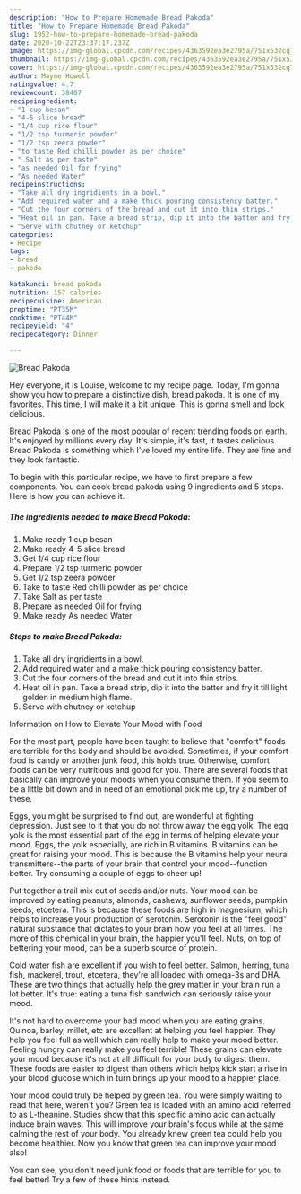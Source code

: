 ```yaml
---
description: "How to Prepare Homemade Bread Pakoda"
title: "How to Prepare Homemade Bread Pakoda"
slug: 1952-how-to-prepare-homemade-bread-pakoda
date: 2020-10-22T23:37:17.237Z
image: https://img-global.cpcdn.com/recipes/4363592ea3e2795a/751x532cq70/bread-pakoda-recipe-main-photo.jpg
thumbnail: https://img-global.cpcdn.com/recipes/4363592ea3e2795a/751x532cq70/bread-pakoda-recipe-main-photo.jpg
cover: https://img-global.cpcdn.com/recipes/4363592ea3e2795a/751x532cq70/bread-pakoda-recipe-main-photo.jpg
author: Mayme Howell
ratingvalue: 4.7
reviewcount: 38407
recipeingredient:
- "1 cup besan"
- "4-5 slice bread"
- "1/4 cup rice flour"
- "1/2 tsp turmeric powder"
- "1/2 tsp zeera powder"
- "to taste Red chilli powder as per choice"
- " Salt as per taste"
- "as needed Oil for frying"
- "As needed Water"
recipeinstructions:
- "Take all dry ingridients in a bowl."
- "Add required water and a make thick pouring consistency batter."
- "Cut the four corners of the bread and cut it into thin strips."
- "Heat oil in pan. Take a bread strip, dip it into the batter and fry it till light golden in medium high flame."
- "Serve with chutney or ketchup"
categories:
- Recipe
tags:
- bread
- pakoda

katakunci: bread pakoda 
nutrition: 157 calories
recipecuisine: American
preptime: "PT35M"
cooktime: "PT44M"
recipeyield: "4"
recipecategory: Dinner

---
```



![Bread Pakoda](https://img-global.cpcdn.com/recipes/4363592ea3e2795a/751x532cq70/bread-pakoda-recipe-main-photo.jpg)

Hey everyone, it is Louise, welcome to my recipe page. Today, I'm gonna show you how to prepare a distinctive dish, bread pakoda. It is one of my favorites. This time, I will make it a bit unique. This is gonna smell and look delicious.

Bread Pakoda is one of the most popular of recent trending foods on earth. It's enjoyed by millions every day. It's simple, it's fast, it tastes delicious. Bread Pakoda is something which I've loved my entire life. They are fine and they look fantastic.




To begin with this particular recipe, we have to first prepare a few components. You can cook bread pakoda using 9 ingredients and 5 steps. Here is how you can achieve it.

<!--inarticleads1-->

##### The ingredients needed to make Bread Pakoda:

1. Make ready 1 cup besan
1. Make ready 4-5 slice bread
1. Get 1/4 cup rice flour
1. Prepare 1/2 tsp turmeric powder
1. Get 1/2 tsp zeera powder
1. Take to taste Red chilli powder as per choice
1. Take  Salt as per taste
1. Prepare as needed Oil for frying
1. Make ready As needed Water




<!--inarticleads2-->

##### Steps to make Bread Pakoda:

1. Take all dry ingridients in a bowl.
1. Add required water and a make thick pouring consistency batter.
1. Cut the four corners of the bread and cut it into thin strips.
1. Heat oil in pan. Take a bread strip, dip it into the batter and fry it till light golden in medium high flame.
1. Serve with chutney or ketchup




Information on How to Elevate Your Mood with Food


For the most part, people have been taught to believe that "comfort" foods are terrible for the body and should be avoided. Sometimes, if your comfort food is candy or another junk food, this holds true. Otherwise, comfort foods can be very nutritious and good for you. There are several foods that basically can improve your moods when you consume them. If you seem to be a little bit down and in need of an emotional pick me up, try a number of these.

Eggs, you might be surprised to find out, are wonderful at fighting depression. Just see to it that you do not throw away the egg yolk. The egg yolk is the most essential part of the egg in terms of helping elevate your mood. Eggs, the yolk especially, are rich in B vitamins. B vitamins can be great for raising your mood. This is because the B vitamins help your neural transmitters--the parts of your brain that control your mood--function better. Try consuming a couple of eggs to cheer up!

Put together a trail mix out of seeds and/or nuts. Your mood can be improved by eating peanuts, almonds, cashews, sunflower seeds, pumpkin seeds, etcetera. This is because these foods are high in magnesium, which helps to increase your production of serotonin. Serotonin is the "feel good" natural substance that dictates to your brain how you feel at all times. The more of this chemical in your brain, the happier you'll feel. Nuts, on top of bettering your mood, can be a superb source of protein.

Cold water fish are excellent if you wish to feel better. Salmon, herring, tuna fish, mackerel, trout, etcetera, they're all loaded with omega-3s and DHA. These are two things that actually help the grey matter in your brain run a lot better. It's true: eating a tuna fish sandwich can seriously raise your mood. 

It's not hard to overcome your bad mood when you are eating grains. Quinoa, barley, millet, etc are excellent at helping you feel happier. They help you feel full as well which can really help to make your mood better. Feeling hungry can really make you feel terrible! These grains can elevate your mood because it's not at all difficult for your body to digest them. These foods are easier to digest than others which helps kick start a rise in your blood glucose which in turn brings up your mood to a happier place.

Your mood could truly be helped by green tea. You were simply waiting to read that here, weren't you? Green tea is loaded with an amino acid referred to as L-theanine. Studies show that this specific amino acid can actually induce brain waves. This will improve your brain's focus while at the same calming the rest of your body. You already knew green tea could help you become healthier. Now you know that green tea can improve your mood also!

You can see, you don't need junk food or foods that are terrible for you to feel better! Try  a few  of  these  hints  instead.

